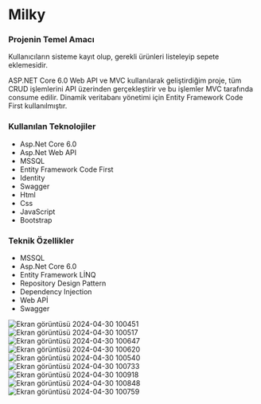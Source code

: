 <h1>Milky</h1>
<h3>Projenin Temel Amacı</h3>
<p>Kullanıcıların sisteme kayıt olup, gerekli ürünleri listeleyip sepete eklemesidir.</p>
<p>ASP.NET Core 6.0 Web API ve MVC kullanılarak geliştirdiğim proje, tüm CRUD işlemlerini API üzerinden gerçekleştirir ve bu işlemler MVC tarafında consume edilir. Dinamik veritabanı yönetimi için Entity Framework Code First kullanılmıştır.</p>
<h3>Kullanılan Teknolojiler</h3>
<ul>
  <li>Asp.Net Core 6.0</li>
  <li>Asp.Net Web API</li>
  <li>MSSQL</li>
  <li>Entity Framework Code First</li>
  <li>Identity</li>
  <li>Swagger</li>
  <li>Html</li>
  <li>Css</li>
  <li>JavaScript</li>
  <li>Bootstrap</li>
</ul>
<h3>Teknik Özellikler</h3>
<ul>
  <li>MSSQL</li>
  <li>Asp.Net Core 6.0</li>
  <li>Entity Framework LİNQ</li>
  <li>Repository Design Pattern</li>
  <li>Dependency Injection</li>
  <li>Web APİ</li>
  <li>Swagger</li>
</ul>

![Ekran görüntüsü 2024-04-30 100451](https://github.com/ensarsarac/Milky/assets/76907308/48ebdcdb-4a8a-4f34-9985-1d42f3284ece)
![Ekran görüntüsü 2024-04-30 100517](https://github.com/ensarsarac/Milky/assets/76907308/5177b16f-d3dc-4d09-afe5-42c071fe769a)
![Ekran görüntüsü 2024-04-30 100647](https://github.com/ensarsarac/Milky/assets/76907308/93fadc7b-5e1c-430f-ab22-2222cc80cf5e)
![Ekran görüntüsü 2024-04-30 100620](https://github.com/ensarsarac/Milky/assets/76907308/1bcb63e9-9462-4af6-940a-64d07be8800f)
![Ekran görüntüsü 2024-04-30 100540](https://github.com/ensarsarac/Milky/assets/76907308/c550bfb1-c47a-4623-90f6-54485c4583a0)
![Ekran görüntüsü 2024-04-30 100733](https://github.com/ensarsarac/Milky/assets/76907308/b3f0dffc-17bb-49c4-aebf-5ec56b986885)
![Ekran görüntüsü 2024-04-30 100918](https://github.com/ensarsarac/Milky/assets/76907308/5b4ede6f-cdec-4801-9e88-f325603a7bdc)
![Ekran görüntüsü 2024-04-30 100848](https://github.com/ensarsarac/Milky/assets/76907308/80bf58e3-5d27-4d1d-b2fa-9772272a887a)
![Ekran görüntüsü 2024-04-30 100759](https://github.com/ensarsarac/Milky/assets/76907308/2c7e4cc4-db30-49f0-a546-3bbb0a959faa)

